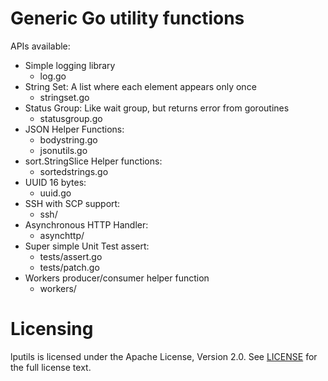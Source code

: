 # Generic Go utility functions

APIs available:

* Simple logging library
    * log.go
* String Set: A list where each element appears only once
    * stringset.go
* Status Group: Like wait group, but returns error from goroutines
    * statusgroup.go
* JSON Helper Functions:
    * bodystring.go
    * jsonutils.go
* sort.StringSlice Helper functions:
    * sortedstrings.go
* UUID 16 bytes:
    * uuid.go
* SSH with SCP support:
    * ssh/
* Asynchronous HTTP Handler:
    * asynchttp/
* Super simple Unit Test assert:
    * tests/assert.go
    * tests/patch.go
* Workers producer/consumer helper function
    * workers/

# Licensing

lputils is licensed under the Apache License, Version 2.0.  See [LICENSE](https://github.com/lpabon/lputils/blob/master/LICENSE) for the full license text.
